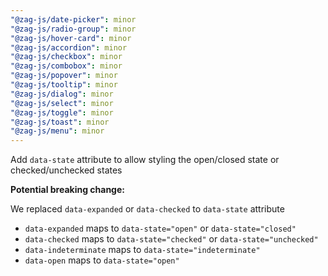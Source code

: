 ```yaml
---
"@zag-js/date-picker": minor
"@zag-js/radio-group": minor
"@zag-js/hover-card": minor
"@zag-js/accordion": minor
"@zag-js/checkbox": minor
"@zag-js/combobox": minor
"@zag-js/popover": minor
"@zag-js/tooltip": minor
"@zag-js/dialog": minor
"@zag-js/select": minor
"@zag-js/toggle": minor
"@zag-js/toast": minor
"@zag-js/menu": minor
---
```


Add `data-state` attribute to allow styling the open/closed state or checked/unchecked states

**Potential breaking change:**

We replaced `data-expanded` or `data-checked` to `data-state` attribute

- `data-expanded` maps to `data-state="open"` or `data-state="closed"`
- `data-checked` maps to `data-state="checked"` or `data-state="unchecked"`
- `data-indeterminate` maps to `data-state="indeterminate"`
- `data-open` maps to `data-state="open"`
